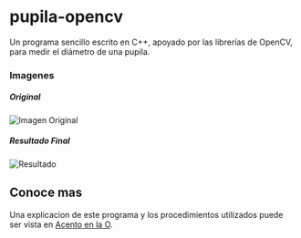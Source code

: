 # pupila-opencv
 Un programa sencillo escrito en C++, apoyado por las librerías de OpenCV, para medir el diámetro de una pupila.

### Imagenes
##### Original
![Imagen Original](https://cloud.githubusercontent.com/assets/5966991/6987159/34a5e888-d9f9-11e4-81a8-eb170e04b57a.png)

##### Resultado Final
![Resultado](http://www.acentoenlao.com/content/images/2015/04/Circulo.png)

## Conoce mas
Una explicacion de este programa y los procedimientos utilizados puede ser vista en [Acento en la O](http://www.acentoenlao.com/2015/04/03/c-medicion-de-pupila/).
